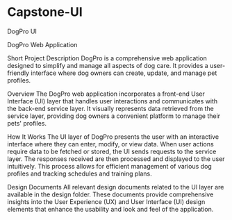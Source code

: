 # Capstone-UI
DogPro UI

DogPro Web Application

Short Project Description
DogPro is a comprehensive web application designed to simplify and manage all aspects of dog care. It provides a user-friendly interface where dog owners can create, update, and manage pet profiles.

Overview
The DogPro web application incorporates a front-end User Interface (UI) layer that handles user interactions and communicates with the back-end service layer. It visually represents data retrieved from the service layer, providing dog owners a convenient platform to manage their pets' profiles.

How It Works
The UI layer of DogPro presents the user with an interactive interface where they can enter, modify, or view data. When user actions require data to be fetched or stored, the UI sends requests to the service layer. The responses received are then processed and displayed to the user intuitively. This process allows for efficient management of various dog profiles and tracking schedules and training plans.

Design Documents
All relevant design documents related to the UI layer are available in the design folder. These documents provide comprehensive insights into the User Experience (UX) and User Interface (UI) design elements that enhance the usability and look and feel of the application.


  
